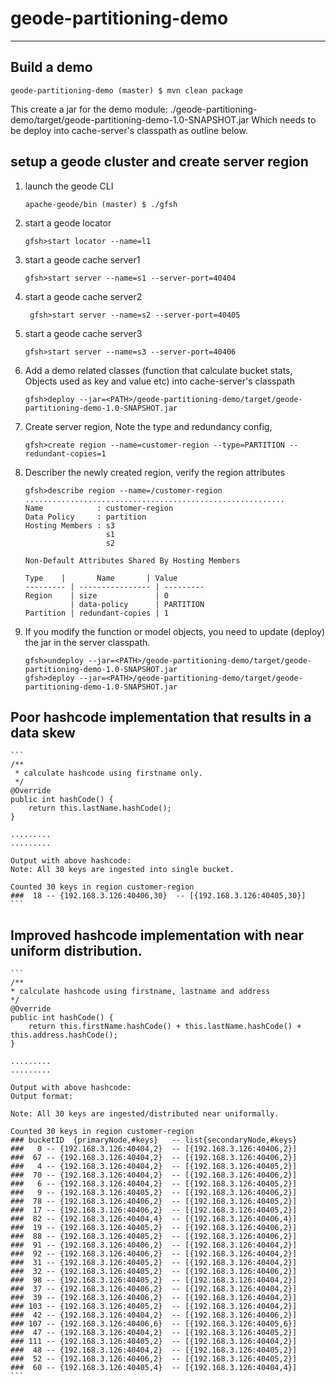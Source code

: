 # geode-partitioning-demo
---------------------------------------------
## Build a demo
   ```
   geode-partitioning-demo (master) $ mvn clean package
   ```
   This create a jar for the demo module: ./geode-partitioning-demo/target/geode-partitioning-demo-1.0-SNAPSHOT.jar
   Which needs to be deploy into cache-server's classpath as outline below.

## setup a geode cluster and create server region

1. launch the geode CLI
   ```
   apache-geode/bin (master) $ ./gfsh
   ```

2. start a geode locator
    ```
    gfsh>start locator --name=l1
    ```
3. start a geode cache server1
    ```
    gfsh>start server --name=s1 --server-port=40404
    ```
4. start a geode cache server2
   ```
    gfsh>start server --name=s2 --server-port=40405
    ```
5. start a geode cache server3
    ```
    gfsh>start server --name=s3 --server-port=40406
    ```
6. Add a demo related classes (function that calculate bucket stats, Objects used as key and value etc) into cache-server's classpath
    ```
    gfsh>deploy --jar=<PATH>/geode-partitioning-demo/target/geode-partitioning-demo-1.0-SNAPSHOT.jar
    ```
7. Create server region, Note the type and redundancy config,
    ```
    gfsh>create region --name=customer-region --type=PARTITION --redundant-copies=1
    ```
8. Describer the newly created region, verify the region attributes
    ```
    gfsh>describe region --name=/customer-region
    ..........................................................
    Name            : customer-region
    Data Policy     : partition
    Hosting Members : s3
                      s1
                      s2

    Non-Default Attributes Shared By Hosting Members

    Type    |       Name       | Value
    --------- | ---------------- | ---------
    Region    | size             | 0
              | data-policy      | PARTITION
    Partition | redundant-copies | 1
    ```
9. If you modify the function or model objects, you need to update (deploy) the jar in the server classpath.
    ```
    gfsh>undeploy --jar=<PATH>/geode-partitioning-demo/target/geode-partitioning-demo-1.0-SNAPSHOT.jar
    gfsh>deploy --jar=<PATH>/geode-partitioning-demo/target/geode-partitioning-demo-1.0-SNAPSHOT.jar
    ```

## Poor hashcode implementation that results in a data skew
    ```
    /**
     * calculate hashcode using firstname only.
     */
    @Override
    public int hashCode() {
        return this.lastName.hashCode();
    }

    .........
    .........

    Output with above hashcode:
    Note: All 30 keys are ingested into single bucket.

    Counted 30 keys in region customer-region
    ###  18 -- {192.168.3.126:40406,30}  -- [{192.168.3.126:40405,30}]
    ```

## Improved hashcode implementation with near uniform distribution.

    ```
    /**
    * calculate hashcode using firstname, lastname and address
    */
    @Override
    public int hashCode() {
        return this.firstName.hashCode() + this.lastName.hashCode() + this.address.hashCode();
    }

    .........
    .........

    Output with above hashcode:
    Output format:

    Note: All 30 keys are ingested/distributed near uniformally.

    Counted 30 keys in region customer-region
    ### bucketID  {primaryNode,#keys}   -- list{secondaryNode,#keys}
    ###   0 -- {192.168.3.126:40404,2}  -- [{192.168.3.126:40406,2}]
    ###  67 -- {192.168.3.126:40404,2}  -- [{192.168.3.126:40406,2}]
    ###   4 -- {192.168.3.126:40404,2}  -- [{192.168.3.126:40405,2}]
    ###  70 -- {192.168.3.126:40404,2}  -- [{192.168.3.126:40406,2}]
    ###   6 -- {192.168.3.126:40404,2}  -- [{192.168.3.126:40405,2}]
    ###   9 -- {192.168.3.126:40405,2}  -- [{192.168.3.126:40406,2}]
    ###  78 -- {192.168.3.126:40406,2}  -- [{192.168.3.126:40405,2}]
    ###  17 -- {192.168.3.126:40406,2}  -- [{192.168.3.126:40405,2}]
    ###  82 -- {192.168.3.126:40404,4}  -- [{192.168.3.126:40406,4}]
    ###  19 -- {192.168.3.126:40405,2}  -- [{192.168.3.126:40406,2}]
    ###  88 -- {192.168.3.126:40405,2}  -- [{192.168.3.126:40406,2}]
    ###  91 -- {192.168.3.126:40406,2}  -- [{192.168.3.126:40404,2}]
    ###  92 -- {192.168.3.126:40406,2}  -- [{192.168.3.126:40404,2}]
    ###  31 -- {192.168.3.126:40405,2}  -- [{192.168.3.126:40404,2}]
    ###  32 -- {192.168.3.126:40405,2}  -- [{192.168.3.126:40406,2}]
    ###  98 -- {192.168.3.126:40405,2}  -- [{192.168.3.126:40404,2}]
    ###  37 -- {192.168.3.126:40406,2}  -- [{192.168.3.126:40404,2}]
    ###  39 -- {192.168.3.126:40406,2}  -- [{192.168.3.126:40404,2}]
    ### 103 -- {192.168.3.126:40405,2}  -- [{192.168.3.126:40404,2}]
    ###  42 -- {192.168.3.126:40404,2}  -- [{192.168.3.126:40406,2}]
    ### 107 -- {192.168.3.126:40406,6}  -- [{192.168.3.126:40405,6}]
    ###  47 -- {192.168.3.126:40404,2}  -- [{192.168.3.126:40405,2}]
    ### 111 -- {192.168.3.126:40405,2}  -- [{192.168.3.126:40404,2}]
    ###  48 -- {192.168.3.126:40404,2}  -- [{192.168.3.126:40405,2}]
    ###  52 -- {192.168.3.126:40406,2}  -- [{192.168.3.126:40405,2}]
    ###  60 -- {192.168.3.126:40405,4}  -- [{192.168.3.126:40404,4}]
    ```